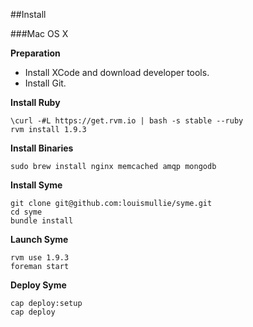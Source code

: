 ##Install

###Mac OS X

**Preparation**

- Install XCode and download developer tools.
- Install Git.

**Install Ruby**

```
\curl -#L https://get.rvm.io | bash -s stable --ruby
rvm install 1.9.3
```

**Install Binaries**

```
sudo brew install nginx memcached amqp mongodb
```

**Install Syme**

```
git clone git@github.com:louismullie/syme.git
cd syme
bundle install
```

**Launch Syme**

```
rvm use 1.9.3
foreman start
```

**Deploy Syme**

```
cap deploy:setup
cap deploy
```